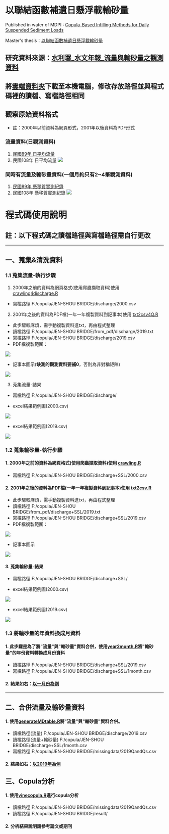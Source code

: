 # 以聯結函數補遺日懸浮載輸砂量

Published in water of MDPI : [Copula-Based Infilling Methods for Daily Suspended Sediment Loads](https://www.mdpi.com/2073-4441/13/12/1701/htm)

Master's thesis：[以聯結函數補遺日懸浮載輸砂量](https://thesis.lib.ncku.edu.tw/thesis/detail/bee9602ce9debe703eaa908b5075e30b/?seq=1)

## 研究資料來源：[水利署_水文年報_流量與輸砂量之觀測資料](https://gweb.wra.gov.tw/wrhygis/)

## 將[雲端資料夾](https://drive.google.com/drive/folders/1E7LYiCCYMIydQPvx-LhyIn_Z4NvChiBM?usp=sharing)下載至本機電腦，修改存放路徑並與程式碼裡的讀檔、寫檔路徑相同

## 觀察原始資料格式

* 註：2000年以前資料為網頁形式，2001年以後資料為PDF形式

### 流量資料(日觀測資料)
1. [民國89年 日平均流量](https://gweb.wra.gov.tw/wrhygis/ebooks/ebook/ebook/hyb2000/2420H019.HTM)
2. 民國108年 日平均流量
![](https://i.imgur.com/eUn5Oy3.png)
### 同時有流量及輸砂量資料(一個月約只有2~4筆觀測資料)
1. [民國89年 懸移質實測紀錄](https://gweb.wra.gov.tw/wrhygis/ebooks/ebook/ebook/hyb2000/2420H019.HTML)
2. 民國108年 懸移質實測紀錄
![](https://i.imgur.com/WpKNNwN.png)

# 程式碼使用說明
## 註：以下程式碼之讀檔路徑與寫檔路徑需自行更改
---
## 一、蒐集&清洗資料
### 1.1 蒐集流量-執行步驟
1. 2000年之前的資料為網頁格式(使用爬蟲擷取資料)使用 [crawling4discharge.R](https://github.com/nhpss921111/copula-for-hydrology/blob/master/crawling4discharge.R)
* 寫檔路徑  F:/copula/JEN-SHOU BRIDGE/discharge/2000.csv
2. 2001年之後的資料為PDF檔(一年一年複製資料到記事本)使用 [txt2csv4Q.R](https://github.com/nhpss921111/copula-for-hydrology/blob/master/txt2csv4Q.R)
* 此步驟較麻煩，需手動複製資料進txt，再由程式整理
* 讀檔路徑 F:/copula/JEN-SHOU BRIDGE/from_pdf/discharge/2019.txt
* 寫檔路徑 F:/copula/JEN-SHOU BRIDGE/discharge/2019.csv
* PDF檔複製範圍：

![](https://i.imgur.com/aTcKLfC.png)

* 記事本圖示(**缺測的觀測資料要補0**，否則為非對稱矩陣)

![](https://i.imgur.com/UvlkJDn.png)



3. 蒐集流量-結果
* 寫檔路徑 F:/copula/JEN-SHOU BRIDGE/discharge/

* excel結果範例圖(2000.csv)

![](https://i.imgur.com/GkBwRGp.png)

* excel結果範例圖(2019.csv)

![](https://i.imgur.com/2Q5gduE.png)

### 1.2 蒐集輸砂量-執行步驟
#### 1. 2000年之前的資料為網頁格式(使用爬蟲擷取資料)使用 [crawling.R](https://github.com/nhpss921111/copula-for-hydrology/blob/master/crawling.R)
* 寫檔路徑 F:/copula/JEN-SHOU BRIDGE/discharge+SSL/2000.csv
#### 2. 2001年之後的資料為PDF檔(一年一年複製資料到記事本)使用 [txt2csv.R](https://github.com/nhpss921111/copula-for-hydrology/blob/master/txt2csv.R)
* 此步驟較麻煩，需手動複製資料進txt，再由程式整理
* 讀檔路徑 F:/copula/JEN-SHOU BRIDGE/from_pdf/discharge+SSL/2019.txt
* 寫檔路徑 F:/copula/JEN-SHOU BRIDGE/discharge+SSL/2019.csv
* PDF檔複製範圍：

![](https://i.imgur.com/Jg8GdWV.png)

* 記事本圖示

![](https://i.imgur.com/EnT4c9P.png)


#### 3. 蒐集輸砂量-結果
* 寫檔路徑 F:/copula/JEN-SHOU BRIDGE/discharge+SSL/

* excel結果範例圖(2000.csv)

![](https://i.imgur.com/wrLpAUG.png)

* excel結果範例圖(2019.csv)

![](https://i.imgur.com/9P2elKC.png)

### 1.3 將輸砂量的年資料換成月資料

#### 1. 此步驟是為了將"**流量**"與"**輸砂量**"資料合併，使用[year2month.R](https://github.com/nhpss921111/copula-for-hydrology/blob/master/year2month.R)將"**輸砂量**"的年份資料轉換成月份資料
* 讀檔路徑 F:/copula/JEN-SHOU BRIDGE/discharge+SSL/2019.csv
* 寫檔路徑 F:/copula/JEN-SHOU BRIDGE/discharge+SSL/1month.csv
#### 2. 結果如右：[以一月份為例](https://drive.google.com/file/d/1KhTT1wAUDuFJMY2xtMbVejzVgvXqZPdg/view?usp=sharing)

---

## 二、合併流量及輸砂量資料
#### 1. 使用[generateMDtable.R](https://github.com/nhpss921111/copula-for-hydrology/blob/master/generateMDtable.R)將"**流量**"與"**輸砂量**"資料合併。
* 讀檔路徑(流量) F:/copula/JEN-SHOU BRIDGE/discharge/2019.csv 
* 讀檔路徑(流量+輸砂量) F:/copula/JEN-SHOU BRIDGE/discharge+SSL/1month.csv
* 寫檔路徑 F:/copula/JEN-SHOU BRIDGE/missingdata/2019QandQs.csv

#### 2. 結果如右：[以2019年為例](https://drive.google.com/file/d/1ytSh0qvXkNYSRG7IrJHHL8-tcKqztp68/view?usp=sharing)

## 三、Copula分析 

#### 1. 使用[vinecopula.R](https://github.com/nhpss921111/copula-for-hydrology/blob/master/vinecopula.R)進行copula分析

* 讀檔路徑 F:/copula/JEN-SHOU BRIDGE/missingdata/2019QandQs.csv 
* 讀檔路徑 F:/copula/JEN-SHOU BRIDGE/result/

#### 2. 分析結果說明請參考論文或期刊
